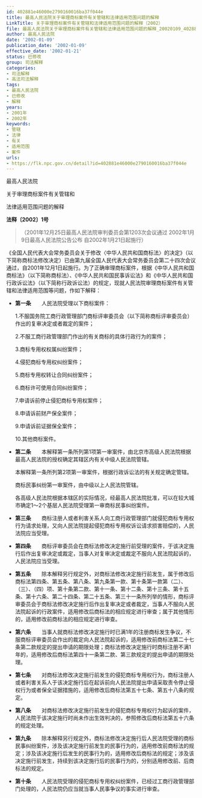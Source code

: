 ```yaml
---
id: 402881e46000e2790160016ba37f044e
title: 最高人民法院关于审理商标案件有关管辖和法律适用范围问题的解释
LinkTitle: 关于审理商标案件有关管辖和法律适用范围问题的解释（2002）
file: 最高人民法院关于审理商标案件有关管辖和法律适用范围问题的解释_20020109_402881e46000e2790160016ba37f044e.docx
author: 最高人民法院
date: '2002-01-09'
publication_date: '2002-01-09'
effective_date: '2002-01-21'
status: 已修改
group: 司法解释
categories:
- 司法解释
- 高法司法解释
tags:
- 最高人民法院
- 已修改
- 解释
years:
- 2001年
- 2002年
keywords:
- 管辖
- 法律
- 有关
- 适用范围
- 案件
urls:
- https://flk.npc.gov.cn/detail?id=402881e46000e2790160016ba37f044e
---
```


最高人民法院

关于审理商标案件有关管辖和

法律适用范围问题的解释

**法释〔2002〕1号**

> （2001年12月25日最高人民法院审判委员会第1203次会议通过 2002年1月9日最高人民法院公告公布 自2002年1月21日起施行）

《全国人民代表大会常务委员会关于修改〈中华人民共和国商标法〉的决定》（以下简称商标法修改决定）已由第九届全国人民代表大会常务委员会第二十四次会议通过，自2001年12月1日起施行。为了正确审理商标案件，根据《中华人民共和国商标法》（以下简称商标法）、《中华人民共和国民事诉讼法》和《中华人民共和国行政诉讼法》（以下简称行政诉讼法）的规定，现就人民法院审理商标案件有关管辖和法律适用范围等问题，作如下解释：

- **第一条**　　人民法院受理以下商标案件：

  1.不服国务院工商行政管理部门商标评审委员会（以下简称商标评审委员会）作出的复审决定或者裁定的案件；

  2.不服工商行政管理部门作出的有关商标的具体行政行为的案件；

  3.商标专用权权属纠纷案件；

  4.侵犯商标专用权纠纷案件；

  5.商标专用权转让合同纠纷案件；

  6.商标许可使用合同纠纷案件；

  7.申请诉前停止侵犯商标专用权案件；

  8.申请诉前财产保全案件；

  9.申请诉前证据保全案件；

  10.其他商标案件。

- **第二条**　　本解释第一条所列第1项第一审案件，由北京市高级人民法院根据最高人民法院的授权确定其辖区内有关中级人民法院管辖。

  本解释第一条所列第2项第一审案件，根据行政诉讼法的有关规定确定管辖。

  商标民事纠纷第一审案件，由中级以上人民法院管辖。

  各高级人民法院根据本辖区的实际情况，经最高人民法院批准，可以在较大城市确定1～2个基层人民法院受理第一审商标民事纠纷案件。

- **第三条**　　商标注册人或者利害关系人向工商行政管理部门就侵犯商标专用权行为请求处理，又向人民法院提起侵犯商标专用权诉讼请求损害赔偿的，人民法院应当受理。

- **第四条**　　商标评审委员会在商标法修改决定施行前受理的案件，于该决定施行后作出复审决定或裁定，当事人对复审决定或裁定不服向人民法院起诉的，人民法院应当受理。

- **第五条**　　除本解释另行规定外，对商标法修改决定施行前发生，属于修改后商标法第四条、第五条、第八条、第九条第一款、第十条第一款第（二）、（三）、（四）项、第十条第二款、第十一条、第十二条、第十三条、第十五条、第十六条、第二十四条、第二十五条、第三十一条所列举的情形，商标评审委员会于商标法修改决定施行后作出复审决定或者裁定，当事人不服向人民法院起诉的行政案件，适用修改后商标法的相应规定进行审查；属于其他情形的，适用修改前商标法的相应规定进行审查。

- **第六条**　　当事人就商标法修改决定施行时已满1年的注册商标发生争议，不服商标评审委员会作出的裁定向人民法院起诉的，适用修改前商标法第二十七条第二款规定的提出申请的期限处理；商标法修改决定施行时商标注册不满1年的，适用修改后商标法第四十一条第二款、第三款规定的提出申请的期限处理。

- **第七条**　　对商标法修改决定施行前发生的侵犯商标专用权行为，商标注册人或者利害关系人于该决定施行后在起诉前向人民法院提出申请采取责令停止侵权行为或者保全证据措施的，适用修改后商标法第五十七条、第五十八条的规定。

- **第八条**　　对商标法修改决定施行前发生的侵犯商标专用权行为起诉的案件，人民法院于该决定施行时尚未作出生效判决的，参照修改后商标法第五十六条的规定处理。

- **第九条**　　除本解释另行规定外，商标法修改决定施行后人民法院受理的商标民事纠纷案件，涉及该决定施行前发生的民事行为的，适用修改前商标法的规定；涉及该决定施行后发生的民事行为的，适用修改后商标法的规定；涉及该决定施行前发生，持续到该决定施行后的民事行为的，分别适用修改前、后商标法的规定。

- **第十条**　　人民法院受理的侵犯商标专用权纠纷案件，已经过工商行政管理部门处理的，人民法院仍应当就当事人民事争议的事实进行审查。
